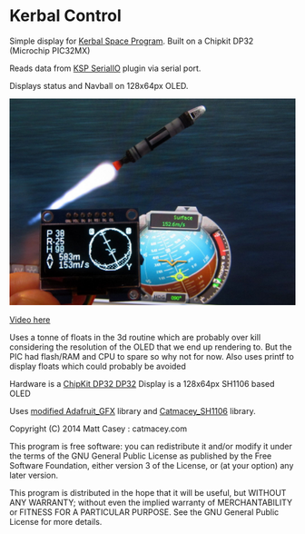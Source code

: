 Kerbal Control
==============================

Simple display for [Kerbal Space Program](https://kerbalspaceprogram.com/).
Built on a Chipkit DP32 (Microchip PIC32MX)

Reads data from [KSP SerialIO](http://forum.kerbalspaceprogram.com/threads/66393-Hardware-Plugin-Arduino-based-physical-display-serial-port-io-tutorial-%2808-Oct%29) plugin via serial port.

Displays status and Navball on 128x64px OLED.

![KerbalControl](KerbalControl.jpg)

[Video here](http://youtu.be/haSRLkled_A)

Uses a tonne of floats in the 3d routine which are probably
over kill considering the resolution of the OLED that we end up rendering to. 	But the PIC had flash/RAM and CPU to spare so why not for now.
Also uses printf to display floats which could probably be avoided

Hardware is a [ChipKit DP32
DP32](https://digilentinc.com/Products/Detail.cfm?NavPath=2,892,1174&Prod=CHIPKIT-DP32)
Display is a 128x64px SH1106 based OLED

Uses [modified Adafruit_GFX](https://github.com/Catmacey/Adafruit_GFX) library and [Catmacey_SH1106](https://github.com/Catmacey/Catmacey_SH1106) library.


Copyright (C) 2014 Matt Casey : catmacey.com

This program is free software: you can redistribute it and/or modify
it under the terms of the GNU General Public License as published by
the Free Software Foundation, either version 3 of the License, or
(at your option) any later version.

This program is distributed in the hope that it will be useful,
but WITHOUT ANY WARRANTY; without even the implied warranty of
MERCHANTABILITY or FITNESS FOR A PARTICULAR PURPOSE.  See the
GNU General Public License for more details.
